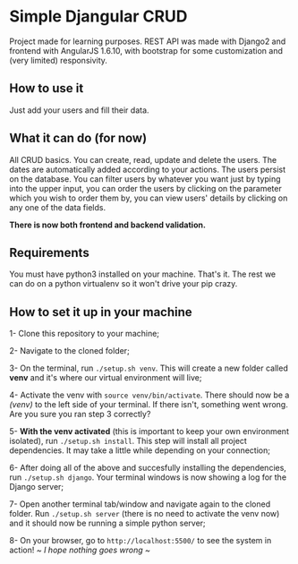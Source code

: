 # Simple Djangular CRUD

Project made for learning purposes. REST API was made with Django2 and frontend with AngularJS 1.6.10, with bootstrap for some customization and (very limited) responsivity.

## How to use it
Just add your users and fill their data.

## What it can do (for now)
All CRUD basics. You can create, read, update and delete the users. The dates are automatically added according to your actions. The users persist on the database.
You can filter users by whatever you want just by typing into the upper input, you can order the users by clicking on the parameter which you wish to order them by, you can view users' details by clicking on any one of the data fields.

**There is now both frontend and backend validation.**

## Requirements
You must have python3 installed on your machine. That's it. The rest we can do on a python virtualenv so it won't drive your pip crazy.

## How to set it up in your machine
1- Clone this repository to your machine;

2- Navigate to the cloned folder;

3- On the terminal, run `./setup.sh venv`. This will create a new folder called **venv** and it's where our virtual environment will live;

4- Activate the venv with `source venv/bin/activate`. There should now be a *(venv)* to the left side of your terminal. If there isn't, something went wrong. Are you sure you ran step 3 correctly?

5- **With the venv activated** (this is important to keep your own environment isolated), run `./setup.sh install`. This step will install all project dependencies. It may take a little while depending on your connection;

6- After doing all of the above and succesfully installing the dependencies, run `./setup.sh django`. Your terminal windows is now showing a log for the Django server;

7- Open another terminal tab/window and navigate again to the cloned folder. Run `./setup.sh server` (there is no need to activate the venv now) and it should now be running a simple python server;

8- On your browser, go to `http://localhost:5500/` to see the system in action! _~ I hope nothing goes wrong ~_
